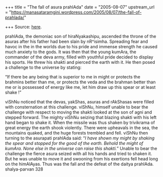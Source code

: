 +++
title = "The fall of asura prahlAda"
date = "2005-08-07"
upstream_url = "https://manasataramgini.wordpress.com/2005/08/07/the-fall-of-prahlada/"

+++
Source: [here](https://manasataramgini.wordpress.com/2005/08/07/the-fall-of-prahlada/).

prahlAda, the demoniac son of hiraNyakashipu, ascended the throne of the asuras after his father had been slain by nR^isimha. Spreading fear and havoc in the in the worlds due to his pride and immense strength he caused much anxiety to the gods. It was then that the young kumAra, the commander of the deva army, filled with youthful pride decided to display his sports. He threw his shakti and pierced the earth with it. He then posed a challenge to the universe by stating:

“If there be any being that is superior to me in might or protects the brahmins better than me, or protects the veda and the brahman better than me or is possessed of energy like me, let him draw up this spear or at least shake !”

viShNu noticed that the devas, yakShas, asuras and rAkShasas were filled with consternation at this challenge. viShNu, himself unable to bear the challenge with respect to moving the shakti looked at the son of agni and stepped forward. The mighty viShNu seizing that blazing shakti with his left hand began to shake it. When the missile was thus shaken by trivikrama of great energy the earth shook violently. There were upheavals in the sea, the mountains quaked, and the huge forests trembled and fell. viShNu then turning to the asurapati prahlAda said: “*I have shown my might by shaking the spear and stopped for the good of the earth. Behold the might of kumAra. None else in the universe can raise this shakti.*” Unable to bear the challenge the fierce asura seized with all his hands and tried to shaken it. But he was unable to move it and swooning from his exertions fell head long on the himAlAyas. Thus was the fall and the defeat of the daitya prahlAda.  
shalya-parvan 328

